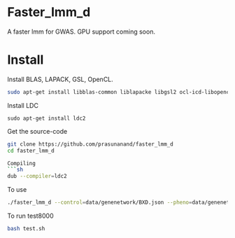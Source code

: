 # Faster_lmm_d

A faster lmm for GWAS. GPU support coming soon.

# Install

Install BLAS, LAPACK, GSL, OpenCL.

```sh
sudo apt-get install libblas-common liblapacke libgsl2 ocl-icd-libopencl1
```

Install LDC

```
sudo apt-get install ldc2
```

Get the source-code

```sh
git clone https://github.com/prasunanand/faster_lmm_d
cd faster_lmm_d

Compiling
```sh
dub --compiler=ldc2
```

To use
```sh
./faster_lmm_d --control=data/genenetwork/BXD.json --pheno=data/genenetwork/104617_at.json --geno=data/genenetwork/BXD.csv --cmd=rqtl
```

To run test8000
```sh
bash test.sh
```